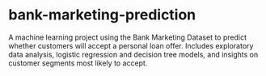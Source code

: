 # bank-marketing-prediction
A machine learning project using the Bank Marketing Dataset to predict whether customers will accept a personal loan offer. Includes exploratory data analysis, logistic regression and decision tree models, and insights on customer segments most likely to accept.
